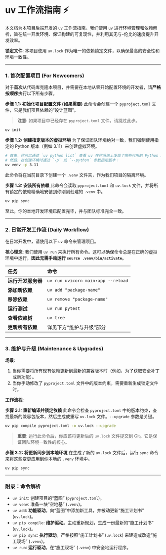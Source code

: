 # uv 工作流指南 ⚡️

本文档为本项目后端开发的 `uv` 工作流指南。我们使用 `uv` 进行环境管理和依赖解析，旨在统一开发环境、保证构建的可复现性，并利用其无与-伦比的速度提升开发效率。

**锁定文件**: 本项目使用 `uv.lock` 作为唯一的依赖锁定文件，以确保最高的安全性和环境一致性。

---

### 1. 首次配置项目 (For Newcomers)

对于**首次**从代码库克隆本项目，并需要在本地从零开始配置环境的开发者，请**严格按顺序**执行以下所有步骤。

**步骤 1.1: 初始化项目配置文件 (如果需要)**
此命令会创建一个 `pyproject.toml` 文件，它是我们项目依赖的“设计蓝图”。
> **注意**: 如果项目中已经存在 `pyproject.toml` 文件，请跳过此步。
```bash
uv init
```

**步骤 1.2: 创建指定版本的虚拟环境**
为了保证团队环境绝对一致，我们强制使用指定的 Python 版本（例如 3.11）来创建虚拟环境。
```bash
# 首先，你可以通过 `uv python list` 查看 uv 在你系统上发现了哪些可用的 Python 版本。
# 然后，在创建环境时通过 `-p` 或 `--python` 参数指定版本：
uv venv -p 3.11
```
此命令将在当前目录下创建一个 `.venv` 文件夹，作为我们项目的隔离环境。

**步骤 1.3: 安装所有依赖**
此命令会读取 `pyproject.toml` 和 `uv.lock` 文件，并将所有锁定的依赖精确地安装到你刚刚创建的 `.venv` 中。
```bash
uv pip sync
```
至此，你的本地开发环境已配置完毕，并与团队标准完全一致。

---

### 2. 日常开发工作流 (Daily Workflow)

在日常开发中，请使用以下 `uv` 命令来管理项目。

**核心理念**: 我们使用 `uv run` 来执行所有命令。这可以确保命令总是在正确的虚拟环境中运行，**因此无需手动运行 `source .venv/bin/activate`**。

| 任务 | 命令 |
| :--- | :--- |
| **运行开发服务器** | `uv run uvicorn main:app --reload` |
| **添加新依赖** | `uv add "package-name"` |
| **移除依赖** | `uv remove "package-name"` |
| **运行测试** | `uv run pytest` |
| **查看依赖树** | `uv tree` |
| **更新所有依赖** | 详见下方“维护与升级”部分 |

---

### 3. 维护与升级 (Maintenance & Upgrades)

**场景**:
1.  当你需要将所有现有依赖更新到最新的兼容版本时（例如，为了获取安全补丁或新功能）。
2.  当你手动修改了 `pyproject.toml` 文件中的版本约束，需要重新生成锁定文件时。

**工作流程**:

**步骤 3.1: 重新编译并锁定依赖**
此命令会检查 `pyproject.toml` 中的版本约束，查找最新的兼容包版本，然后生成或重写 `uv.lock` 文件。`--upgrade` 参数是关键。
```bash
uv pip compile pyproject.toml -o uv.lock --upgrade
```
> **重要**: 运行此命令后，你应该将更新后的 `uv.lock` 文件提交到 Git。它是保证团队环境一致性的核心。

**步骤 3.2: 将更新同步到本地环境**
在生成了新的 `uv.lock` 文件后，运行 `sync` 命令来将这些变更应用到你本地的 `.venv` 环境中。
```bash
uv pip sync
```

---
### 附录：命令解析

* `uv init`: 创建项目的“蓝图” (`pyproject.toml`)。
* `uv venv`: 准备一块“空地基” (`.venv`)。
* `uv add`: **功能驱动**。向“蓝图”中添加新工具，并被动更新“施工计划书” (`uv.lock`)。
* `uv pip compile`: **维护驱动**。主动重新规划，生成一份最新的“施工计划书” (`uv.lock`)。
* `uv pip sync`: **执行驱动**。严格按照“施工计划书” (`uv.lock`) 来建造或改造“施工现场” (`.venv`)。
* `uv run`: **运行驱动**。在“施工现场” (`.venv`) 中安全地运行程序。